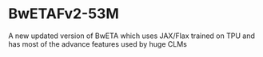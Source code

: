 # BwETAFv2-53M
A new updated version of BwETA which uses JAX/Flax trained on TPU and has most of the advance features used by huge CLMs
